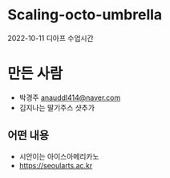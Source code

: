 # Scaling-octo-umbrella
2022-10-11 디아프 수업시간 


# 만든 사람
* 박경주 <anauddl414@naver.com>
* 김지나는 딸기주스 샷추가

## 어떤 내용
* 시안이는 아이스아메리카노
* https://seoularts.ac.kr
